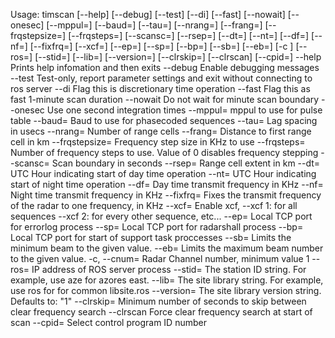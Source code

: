 Usage: timscan [--help] [--debug] [--test] [--di] [--fast] [--nowait] [--onesec] [--mppul=<int>] [--baud=<int>] [--tau=<int>] [--nrang=<int>] [--frang=<int>] [--frqstepsize=<int>] [--frqsteps=<int>] [--scansc=<int>] [--rsep=<int>] [--dt=<int>] [--nt=<int>] [--df=<int>] [--nf=<int>] [--fixfrq=<int>] [--xcf=<int>] [--ep=<int>] [--sp=<int>] [--bp=<int>] [--sb=<int>] [--eb=<int>] [-c <int>] [--ros=<string>] [--stid=<string>] [--lib=<string>] [--version=<string>] [--clrskip=<int>] [--clrscan] [--cpid=<int>]
  --help                    Prints help infomation and then exits
  --debug                   Enable debugging messages
  --test                    Test-only, report parameter settings and exit without connecting to ros server
  --di                      Flag this is discretionary time operation
  --fast                    Flag this as fast 1-minute scan duration
  --nowait                  Do not wait for minute scan boundary
  --onesec                  Use one second integration times
  --mppul=<int>             mppul to use for pulse table
  --baud=<int>              Baud to use for phasecoded sequences
  --tau=<int>               Lag spacing in usecs
  --nrang=<int>             Number of range cells
  --frang=<int>             Distance to first range cell in km
  --frqstepsize=<int>       Frequency step size in KHz to use
  --frqsteps=<int>          Number of frequency steps to use. Value of 0 disables frequency stepping
  --scansc=<int>            Scan boundary in seconds
  --rsep=<int>              Range cell extent in km
  --dt=<int>                UTC Hour indicating start of day time operation
  --nt=<int>                UTC Hour indicating start of night time operation
  --df=<int>                Day time transmit frequency in KHz
  --nf=<int>                Night time transmit frequency in KHz
  --fixfrq=<int>            Fixes the transmit frequency of the radar to one frequency, in KHz
  --xcf=<int>               Enable xcf, --xcf 1: for all sequences --xcf 2: for every other sequence, etc...
  --ep=<int>                Local TCP port for errorlog process
  --sp=<int>                Local TCP port for radarshall process
  --bp=<int>                Local TCP port for start of support task proccesses
  --sb=<int>                Limits the minimum beam to the given value.
  --eb=<int>                Limits the maximum beam number to the given value.
  -c, --cnum=<int>          Radar Channel number, minimum value 1
  --ros=<string>            IP address of ROS server process
  --stid=<string>           The station ID string. For example, use aze for azores east.
  --lib=<string>            The site library string. For example, use ros for for common libsite.ros
  --version=<string>        The site library version string. Defaults to: "1" 
  --clrskip=<int>           Minimum number of seconds to skip between clear frequency search
  --clrscan                 Force clear frequency search at start of scan
  --cpid=<int>              Select control program ID number
